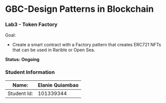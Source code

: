 GBC-Design Patterns in Blockchain
===================================
### Lab3 - Token Factory

Goal:
* Create a smart contract with a Factory pattern that creates ERC721 NFTs that can be used in Rarible or Open Sea.

**Status: Ongoing** 

### Student Information

Name:       | Elanie Quiambao 
------------|------------
Student Id: | 101339344
